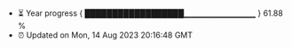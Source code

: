- ⏳ Year progress { ██████████████████▁▁▁▁▁▁▁▁▁▁▁▁ } 61.88 %
- ⏰ Updated on Mon, 14 Aug 2023 20:16:48 GMT

